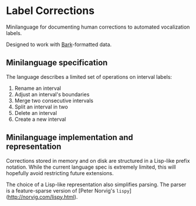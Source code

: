 # Label Corrections

Minilanguage for documenting human corrections to automated vocalization
labels.

Designed to work with [Bark](https://github.com/kylerbrown/bark)-formatted data.

## Minilanguage specification

The language describes a limited set of operations on interval labels:

1. Rename an interval
2. Adjust an interval's boundaries
3. Merge two consecutive intervals
4. Split an interval in two
5. Delete an interval
6. Create a new interval

## Minilanguage implementation and representation

Corrections stored in memory and on disk are structured in a Lisp-like prefix
notation. While the current language spec is extremely limited, this will
hopefully avoid restricting future extensions.

The choice of a Lisp-like representation also simplifies parsing. The
parser is a feature-sparse version of [Peter Norvig's `lispy`]
(http://norvig.com/lispy.html).